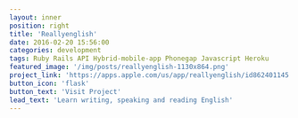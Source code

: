 ```yaml
---
layout: inner
position: right
title: 'Reallyenglish'
date: 2016-02-20 15:56:00
categories: development
tags: Ruby Rails API Hybrid-mobile-app Phonegap Javascript Heroku
featured_image: '/img/posts/reallyenglish-1130x864.png'
project_link: 'https://apps.apple.com/us/app/reallyenglish/id862401145'
button_icon: 'flask'
button_text: 'Visit Project'
lead_text: 'Learn writing, speaking and reading English'
---
```

